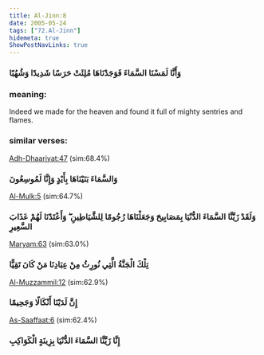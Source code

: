 ```yaml
---
title: Al-Jinn:8
date: 2005-05-24
tags: ["72.Al-Jinn"]
hidemeta: true 
ShowPostNavLinks: true 
---
```

### وَأَنَّا لَمَسْنَا السَّمَاءَ فَوَجَدْنَاهَا مُلِئَتْ حَرَسًا شَدِيدًا وَشُهُبًا
### meaning: 
Indeed we made for the heaven and found it full of mighty sentries and flames.
### similar verses: 

[Adh-Dhaariyat:47](/51/47) (sim:68.4%)

### وَالسَّمَاءَ بَنَيْنَاهَا بِأَيْدٍ وَإِنَّا لَمُوسِعُونَ

[Al-Mulk:5](/67/5) (sim:64.7%)

### وَلَقَدْ زَيَّنَّا السَّمَاءَ الدُّنْيَا بِمَصَابِيحَ وَجَعَلْنَاهَا رُجُومًا لِلشَّيَاطِينِ ۖ وَأَعْتَدْنَا لَهُمْ عَذَابَ السَّعِيرِ

[Maryam:63](/19/63) (sim:63.0%)

### تِلْكَ الْجَنَّةُ الَّتِي نُورِثُ مِنْ عِبَادِنَا مَنْ كَانَ تَقِيًّا

[Al-Muzzammil:12](/73/12) (sim:62.9%)

### إِنَّ لَدَيْنَا أَنْكَالًا وَجَحِيمًا

[As-Saaffaat:6](/37/6) (sim:62.4%)

### إِنَّا زَيَّنَّا السَّمَاءَ الدُّنْيَا بِزِينَةٍ الْكَوَاكِبِ
